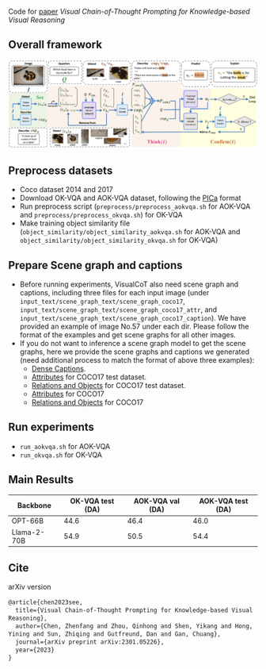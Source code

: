 Code for [paper](https://arxiv.org/abs/2301.05226) *Visual Chain-of-Thought Prompting for Knowledge-based Visual Reasoning*
## Overall framework
![framework](framework.png)

## Preprocess datasets
* Coco dataset 2014 and 2017
* Download OK-VQA and AOK-VQA dataset, following the [PICa](https://github.com/microsoft/PICa) format
* Run preprocess script (`preprocess/preprocess_aokvqa.sh` for AOK-VQA and `preprocess/preprocess_okvqa.sh`) for OK-VQA
* Make training object similarity file (`object_similarity/object_similarity_aokvqa.sh` for AOK-VQA and `object_similarity/object_similarity_okvqa.sh` for OK-VQA)
## Prepare Scene graph and captions
* Before running experiments, VisualCoT also need scene graph and captions, including three files for each input image (under `input_text/scene_graph_text/scene_graph_coco17`, `input_text/scene_graph_text/scene_graph_coco17_attr`, and `input_text/scene_graph_text/scene_graph_coco17_caption`). We have provided an example of image No.57 under each dir. Please follow the format of the examples and get scene graphs for all other images.
* If you do not want to inference a scene graph model to get the scene graphs, here we provide the scene graphs and captions we generated (need additional process to match the format of above three examples):
  * [Dense Captions](https://umass-my.sharepoint.com/:u:/g/personal/qinhongzhou_umass_edu/ETTHSIaFZt1AnxyZjGDfAhEBIxn1CKM8JIle6rRjFHlLaQ?e=05Bt7N).
  * [Attributes](https://umass-my.sharepoint.com/:u:/g/personal/qinhongzhou_umass_edu/EZh2wLg5CrNIku4nWew40QgB6hwbJiD6jBy5oAxXVYA0zQ?e=TISTYq) for COCO17 test dataset.
  * [Relations and Objects](https://umass-my.sharepoint.com/:u:/g/personal/qinhongzhou_umass_edu/ETf9rj1yrFFJmEkJFGvvCBEBQ1uDz3b6LTSafigANyZcBg?e=15rBIw) for COCO17 test dataset.
  * [Attributes](https://umass-my.sharepoint.com/:u:/g/personal/qinhongzhou_umass_edu/EYNsQp_JD5ZGqmImfz3AWTgBQ3NCPIP9GOGASzLpEXIATQ?e=TD2ToA) for COCO17
  * [Relations and Objects](https://umass-my.sharepoint.com/:u:/g/personal/qinhongzhou_umass_edu/ESSSDHfvXEFMrggmJeuExlEBgCmJar5Ibt17z8yY9ZFgdw?e=cfEisT) for COCO17
## Run experiments
* `run_aokvqa.sh` for AOK-VQA
* `run_okvqa.sh` for OK-VQA
## Main Results
| Backbone    | OK-VQA test (DA) | AOK-VQA val (DA) | AOK-VQA test (DA) |
|-------------|------------------|------------------|-------------------|
| OPT-66B     | 44.6             | 46.4             | 46.0              |
| Llama-2-70B | 54.9             | 50.5             | 54.4              |
## Cite
arXiv version
```
@article{chen2023see,
  title={Visual Chain-of-Thought Prompting for Knowledge-based Visual Reasoning},
  author={Chen, Zhenfang and Zhou, Qinhong and Shen, Yikang and Hong, Yining and Sun, Zhiqing and Gutfreund, Dan and Gan, Chuang},
  journal={arXiv preprint arXiv:2301.05226},
  year={2023}
}
```
